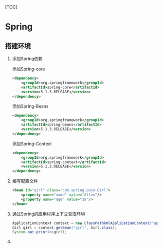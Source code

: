 [TOC]

# Spring

## 搭建环境



1. 添加Spring依赖

   添加Spring-core

   ```xml
   <dependency>
       <groupId>org.springframework</groupId>
       <artifactId>spring-core</artifactId>
       <version>5.1.3.RELEASE</version>
   </dependency>
   ```



   添加Spring-Beans

   ```xml
   <dependency>
       <groupId>org.springframework</groupId>
       <artifactId>spring-beans</artifactId>
       <version>5.1.3.RELEASE</version>
   </dependency>
   ```



   添加Spring-Context

   ```xml
   <dependency>
       <groupId>org.springframework</groupId>
       <artifactId>spring-context</artifactId>
       <version>5.1.3.RELEASE</version>
   </dependency>
   ```

2. 编写配置文件

   ```xml
   <bean id="girl" class="com.spring.pojo.Girl">
       <property name="name" value="Allen"/>
       <property name="age" value="18"/>
   </bean>
   ```

3. 通过Spring的应用程序上下文获取环境

   ```java
   ApplicationContext context = new ClassPathXmlApplicationContext("applicationContext.xml");
   Girl girl = context.getBean("girl", Girl.class);
   System.out.println(girl);
   ```

4. 

